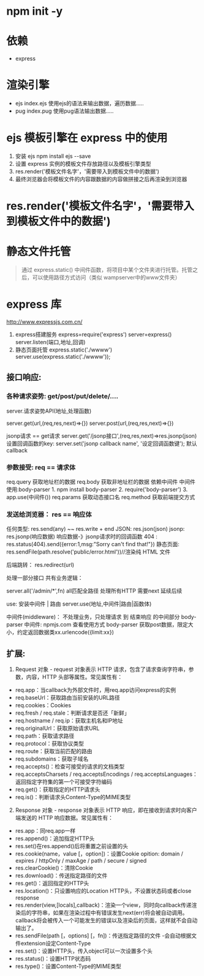 # npm init -y

# 依赖
- express

# 渲染引擎
- ejs     index.ejs  使用ejs的语法来输出数据，遍历数据.....
- pug     index.pug  使用pug语法输出数据.....

# ejs 模板引擎在 express 中的使用
1. 安装 ejs   npm install ejs --save
2. 设置 express 实例的模板文件存放路径以及模板引擎类型
3. res.render('模板文件名字'，'需要带入到模板文件中的数据')
4. 最终浏览器会将模板文件的内容跟数据的内容做拼接之后再渲染到浏览器

# res.render('模板文件名字'，'需要带入到模板文件中的数据')

# 静态文件托管
> 通过 express.static() 中间件函数，将项目中某个文件夹进行托管。托管之后，可以使用路径方式访问（类似 wampserver中的www文件夹）

# express  库
http://www.expressjs.com.cn/

1. express搭建服务
express=require('express')
server=express()
server.listen(端口,地址,回调)
2. 静态页面托管
express.static('./wwww')
server.use(express.static('./wwww'));

## 接口响应:
### 各种请求姿势: get/post/put/delete/....
  server.请求姿势API(地址,处理函数)

  server.get(url,(req,res,next)=>{})
  server.post(url,(req,res,next)=>{})
  
  jsonp请求 == get请求 
    server.get('/jsonp接口',(req,res,next)=>res.jsonp(json)
    设置回调函数的key: server.set('jsonp callback name', '设定回调函数键');  默认callback

### 参数接受: req == 请求体
  req.query 获取地址栏的数据
    req.body 获取非地址栏的数据  依赖中间件
      中间件使用:body-parser  1. npm install body-parser  2. require('body-parser')   3. app.use(中间件())
    req.params 获取动态接口名
    req.method 获取前端提交方式

### 发送给浏览器： res == 响应体
任何类型: res.send(any)	~~ res.write + end
JSON: res.json(json)
jsonp: res.jsonp(响应数据) 响应数据-》jsonp请求时的回调函数
404	: res.status(404).send({error:1,msg:"Sorry can't find that!"})
静态页面: res.sendFile(path.resolve('public/error.html'))//渲染纯 HTML 文件
    
后端跳转：	res.redirect(url)

处理一部分接口 共有业务逻辑：

server.all('/admin/*',fn) all匹配全路径 处理所有HTTP 需要next 延续后续

use: 安装中间件 | 路由
server.use(地址,中间件|路由|函数体)

中间件(middleware)： 不处理业务，只处理请求   到     结束响应  的中间部分
  body-parser
  中间件:	npmjs.com   查看使用方式
  body-parser			获取post数据，限定大小，约定返回数据类xx.urlencode({limit:xx})

## 扩展:

1. Request 对象 - request 对象表示 HTTP 请求，包含了请求查询字符串，参数，内容，HTTP 头部等属性。常见属性有：

- req.app：当callback为外部文件时，用req.app访问express的实例
- req.baseUrl：获取路由当前安装的URL路径
- req.cookies：Cookies
- req.fresh / req.stale：判断请求是否还「新鲜」
- req.hostname / req.ip：获取主机名和IP地址
- req.originalUrl：获取原始请求URL
- req.path：获取请求路径
- req.protocol：获取协议类型
- req.route：获取当前匹配的路由
- req.subdomains：获取子域名
- req.accepts()：检查可接受的请求的文档类型
- req.acceptsCharsets / req.acceptsEncodings / req.acceptsLanguages：返回指定字符集的第一个可接受字符编码
- req.get()：获取指定的HTTP请求头
- req.is()：判断请求头Content-Type的MIME类型

2. Response 对象 - response 对象表示 HTTP 响应，即在接收到请求时向客户端发送的 HTTP 响应数据。常见属性有：

- res.app：同req.app一样
- res.append()：追加指定HTTP头
- res.set()在res.append()后将重置之前设置的头
- res.cookie(name，value [，option])：设置Cookie
    opition: domain / expires / httpOnly / maxAge / path / secure / signed
- res.clearCookie()：清除Cookie
- res.download()：传送指定路径的文件
- res.get()：返回指定的HTTP头
- res.location()：只设置响应的Location HTTP头，不设置状态码或者close response
- res.render(view,[locals],callback)：渲染一个view，同时向callback传递渲染后的字符串，如果在渲染过程中有错误发生next(err)将会被自动调用。callback将会被传入一个可能发生的错误以及渲染后的页面，这样就不会自动输出了。
- res.sendFile(path [，options] [，fn])：传送指定路径的文件 -会自动根据文件extension设定Content-Type
- res.set()：设置HTTP头，传入object可以一次设置多个头
- res.status()：设置HTTP状态码
- res.type()：设置Content-Type的MIME类型

